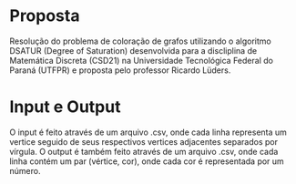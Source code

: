 # Proposta

Resolução do problema de coloração de grafos utilizando o algoritmo DSATUR (Degree of Saturation) desenvolvida para a discliplina de Matemática Discreta (CSD21) na Universidade Tecnológica Federal do Paraná (UTFPR) e proposta pelo professor Ricardo Lüders.

# Input e Output

O input é feito através de um arquivo .csv, onde cada linha representa um vertice seguido de seus respectivos vertices adjacentes separados por vírgula.
O output é também feito através de um arquivo .csv, onde cada linha contém um par (vértice, cor), onde cada cor é representada por um número.